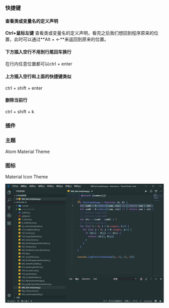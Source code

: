 ### 快捷键
#### 查看类或变量名的定义声明
**Ctrl+鼠标左键** 查看类或变量名的定义声明，看完之后我们想回到程序原来的位置，此时可以通过**Alt + ←**来返回到原来的位置。 
   
#### 下方插入空行不用到行尾回车换行
在行内任意位置都可以ctrl + enter  
#### 上方插入空行和上面的快捷键类似 
ctrl + shift + enter
#### 删除当前行
ctrl + shift + k

### 插件

### 主题
Atom Material Theme
### 图标
Material Icon Theme

![VS code](../_media/image/vscode.jpg)
